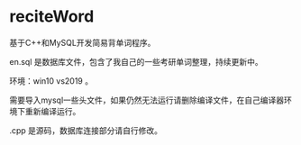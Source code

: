 # reciteWord
 基于C++和MySQL开发简易背单词程序。

en.sql 是数据库文件，包含了我自己的一些考研单词整理，持续更新中。

环境：win10 vs2019 。

需要导入mysql一些头文件，如果仍然无法运行请删除编译文件，在自己编译器环境下重新编译运行。

.cpp  是源码，数据库连接部分请自行修改。
